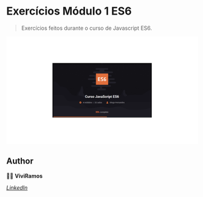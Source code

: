 # Exercícios Módulo 1 ES6

>Exercícios feitos durante o curso de Javascript ES6.

![curso.png](curso.png)

## Author

:woman_technologist: **ViviRamos**

[*LinkedIn*](https://linkedin.com/in/viviane-ramos-luz-346169187)
